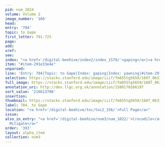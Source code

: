 ```yaml
---
pid: num_1024
volume: Volume 2
image_number: '166'
head:
entry: '704'
topic: to Gape
first_letter: 701-725
page:
add:
xref:
see:
index: "<a href='/digital-beehive/index2/index_1579/'>gaping</a>|<a href='/digital-beehive/index5/index_4638/'>yawning</a>"
item: "#item-291e33e4e"
unparsed:
line: 'Entry: 704|Topic: to Gape|Index: gaping|Index: yawning|#item-291e33e4e'
selection: https://stacks.stanford.edu/image/iiif/fm855tg5659/1607_0633/914,3708,2791,248/full/0/default.jpg
full_image: https://stacks.stanford.edu/image/iiif/fm855tg5659/1607_0633/full/full/0/default.jpg
annotation_uri: http://dev.llgc.org.uk/annotation/1580170166197
sort_value: '216613708'
insertion:
thumbnail: https://stacks.stanford.edu/image/iiif/fm855tg5659/1607_0633/914,3708,600,180/250,/0/default.jpg
label: 704. to Gape
location: "<a href='/digital-beehive/toc/toc2_156/'>Full Page</a>"
issue:
also_in_entry: "<a href='/digital-beehive/num3/num_1022/'>Crocodile</a>|<a href='/digital-beehive/num3/num_1023/'>To
  Mitigate</a>"
order: '393'
layout: alpha_item
collection: num3
---
```

